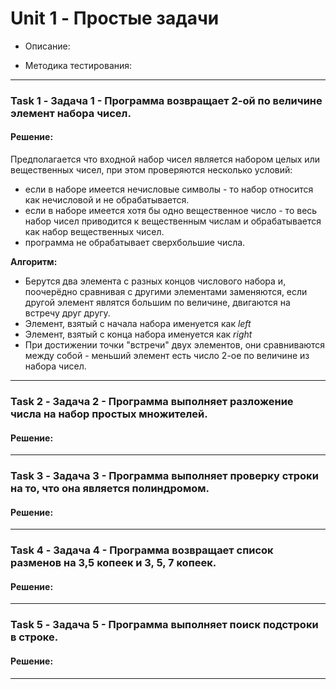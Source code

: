# Unit 1 - Простые задачи

- Описание:

- Методика тестирования:

___

### Task 1 - Задача 1 - Программа возвращает 2-ой по величине элемент набора чисел.

#### Решение:

Предполагается что входной набор чисел является набором целых или вещественных чисел, при этом проверяются несколько условий:
- если в наборе имеется нечисловые символы - то набор относится как нечисловой и не обрабатывается.
- если в наборе имеется хотя бы одно вещественное число - то весь набор чисел приводится к вещественным числам и обрабатывается как набор вещественных чисел.
- программа не обрабатывает сверхбольшие числа.

**Алгоритм:**
- Берутся два элемента с разных концов числового набора и, поочерёдно сравнивая с другими элементами заменяются, если другой элемент являтся большим по величине, двигаются на встречу друг другу.
- Элемент, взятый с начала набора именуется как _left_
- Элемент, взятый с конца набора именуется как  _right_
- При достижении точки "встречи" двух элементов, они сравниваются между собой - меньший элемент есть число 2-ое по величине из набора чисел.

___

### Task 2 - Задача 2 - Программа выполняет разложение числа на набор простых множителей.
#### Решение:
___


### Task 3 - Задача 3 - Программа выполняет проверку строки на то, что она является полиндромом.
#### Решение:
___


### Task 4 - Задача 4 - Программа возвращает список разменов на 3,5 копеек и 3, 5, 7 копеек.
#### Решение:
___


### Task 5 - Задача 5 - Программа выполняет поиск подстроки в строке.
#### Решение:

___
